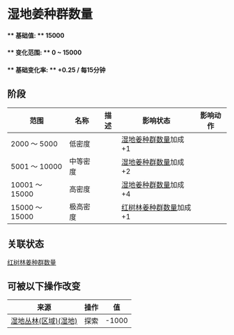 # 湿地姜种群数量  
#### ** 基础值: ** 15000   
#### ** 变化范围: ** 0 ~ 15000  
#### ** 基础变化率: ** +0.25 / 每15分钟  
## 阶段  
范围  |  名称  |  描述  |  影响状态  |  影响动作  
----  |  ----  |  ----  |  ----  |  ----  
2000 ～ 5000  |  低密度  |    |  [湿地姜种群数量](Ginger_WetlandsPop.md)加成+1  |    
5001 ～ 10000  |  中等密度  |    |  [湿地姜种群数量](Ginger_WetlandsPop.md)加成+2  |    
10001 ～ 15000  |  高密度  |    |  [湿地姜种群数量](Ginger_WetlandsPop.md)加成+4  |    
15000 ～ 15000  |  极高密度  |    |  [红树林姜种群数量](Ginger_MangrovesPop.md)加成+1  |    
## 关联状态  
[红树林姜种群数量](Ginger_MangrovesPop.md)  
## 可被以下操作改变  
来源  |  操作  |  值  
----  |  ----  |  ----  
[湿地丛林(区域)(湿地)](Wetlands.md)  |  探索  |  -1000  
